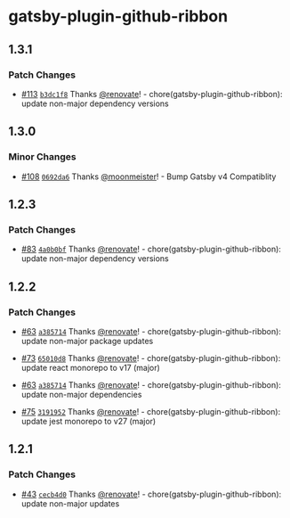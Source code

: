 # gatsby-plugin-github-ribbon

## 1.3.1

### Patch Changes

- [#113](https://github.com/gatsby-uc/plugins/pull/113) [`b3dc1f8`](https://github.com/gatsby-uc/plugins/commit/b3dc1f8a7fa1ef899fd6db837dcb7db74698d339) Thanks [@renovate](https://github.com/apps/renovate)! - chore(gatsby-plugin-github-ribbon): update non-major dependency versions

## 1.3.0

### Minor Changes

- [#108](https://github.com/gatsby-uc/plugins/pull/108) [`0692da6`](https://github.com/gatsby-uc/plugins/commit/0692da6ef52f5abb27c5b2e39acec4bf859e8d1d) Thanks [@moonmeister](https://github.com/moonmeister)! - Bump Gatsby v4 Compatiblity

## 1.2.3

### Patch Changes

- [#83](https://github.com/gatsby-uc/plugins/pull/83) [`4a0b0bf`](https://github.com/gatsby-uc/plugins/commit/4a0b0bf8d916ac02b9068a69ad99f890aec43e16) Thanks [@renovate](https://github.com/apps/renovate)! - chore(gatsby-plugin-github-ribbon): update non-major dependency versions

## 1.2.2

### Patch Changes

- [#63](https://github.com/gatsby-uc/plugins/pull/63) [`a385714`](https://github.com/gatsby-uc/plugins/commit/a385714d1f4816077d636c1f795afed8dc4f0a51) Thanks [@renovate](https://github.com/apps/renovate)! - chore(gatsby-plugin-github-ribbon): update non-major package updates

* [#73](https://github.com/gatsby-uc/plugins/pull/73) [`65010d8`](https://github.com/gatsby-uc/plugins/commit/65010d86a1e3076f0da137ce0af8617f94ad6ddf) Thanks [@renovate](https://github.com/apps/renovate)! - chore(gatsby-plugin-github-ribbon): update react monorepo to v17 (major)

- [#63](https://github.com/gatsby-uc/plugins/pull/63) [`a385714`](https://github.com/gatsby-uc/plugins/commit/a385714d1f4816077d636c1f795afed8dc4f0a51) Thanks [@renovate](https://github.com/apps/renovate)! - chore(gatsby-plugin-github-ribbon): update non-major dependencies

* [#75](https://github.com/gatsby-uc/plugins/pull/75) [`3191952`](https://github.com/gatsby-uc/plugins/commit/3191952d052264fb30dcbc3322e50576ce8745c9) Thanks [@renovate](https://github.com/apps/renovate)! - chore(gatsby-plugin-github-ribbon): update jest monorepo to v27 (major)

## 1.2.1

### Patch Changes

- [#43](https://github.com/gatsby-uc/plugins/pull/43) [`cecb4d0`](https://github.com/gatsby-uc/plugins/commit/cecb4d033b20c55396c4458fd778935e347cf975) Thanks [@renovate](https://github.com/apps/renovate)! - chore(gatsby-plugin-github-ribbon): update non-major updates
